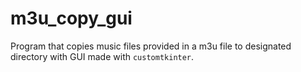 # m3u_copy_gui
Program that copies music files provided in a m3u file to designated directory with GUI made with `customtkinter`.
